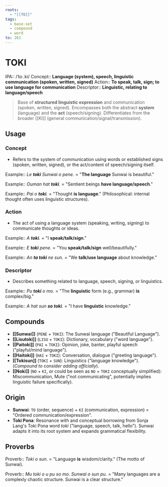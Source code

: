 ```yaml
---
roots:
  - "[[TO]]"
tags:
  - base-set
  - compound
  - word
to: 261
---
```


# TOKI

IPA::				/ˈtoː.ki/
Concept::		**Language (system), speech, linguistic communication (spoken, written, signed)**
Action::		**To speak, talk, sign; to use language for communication**
Descriptor::	**Linguistic, relating to language/speech**

> Base of **structured linguistic expression** and communication (spoken, written, signed). Encompasses both the abstract **system** (language) and the **act** (speech/signing). Differentiates from the broader [[KI]] (general communication/signal/transmission).

## Usage

### Concept
*   Refers to the system of communication using words or established signs (spoken, written, signed), or the act/content of speech/signing itself.

Example:: *Le **toki** Sunwai o pene.* = "**The language** Sunwai is beautiful."

Example:: *Ouman hat **toki**.* = "Sentient beings **have language/speech**."

Example:: *Pai o **toki**.* = "Thought **is language**." (Philosophical: internal thought often uses linguistic structures).

### Action
*   The act of using a language system (speaking, writing, signing) to communicate thoughts or ideas.

Example:: *A **toki**.* = "I **speak/talk/sign**."

Example:: *E **toki** pene.* = "You **speak/talk/sign** well/beautifully."

Example:: *An **ta toki** ne sun.* = "We **talk/use language** about knowledge." 

### Descriptor
*   Describes something related to language, speech, signing, or linguistics.

Example:: *Pu **toki** o mo.* = "The **linguistic** form (e.g., grammar) **is** complex/big."

Example:: *A hat sun **so toki**.* = "I have **linguistic** knowledge."

## Compounds
-   **[[Sunwai]]** (`PENE` + `TOKI`): The Sunwai language ("Beautiful Language").
-   **[[Lisutoki]]** (`LISU` + `TOKI`): Dictionary, vocabulary ("word language").
-   **[[Paitoki]]** (`PAI` + `TOKI`): Opinion, joke, banter, playful speech ("playful/mind language").
-   **[[Haitoki]]** (`HAI` + `TOKI`): Conversation, dialogue ("greeting language").
-   **[[Tokisun]]** (`TOKI` + `SUN`): Linguistics ("language knowledge"). (*Compound to consider adding officially*).
-   **[[Noki]]** (`NO` + `KI`, or could be seen as `NO` + `TOKI` conceptually simplified): Miscommunication, Mute ("not communicating", potentially implies linguistic failure specifically).

## Origin
-   **Sunwai**: `TO` (order, sequence) + `KI` (communication, expression) = "Ordered communication/expression".
-   **Toki Pona**: Resonance with and conceptual borrowing from Sonja Lang's Toki Pona word _toki_ ("language, speech, talk, hello"). Sunwai adapts it into its root system and expands grammatical flexibility.

## Proverbs

Proverb:: *Toki o sun.* = "Language **is** wisdom/clarity." (The motto of Sunwai).

Proverb:: *Mu toki o u pu so mo. Sunwai o sun pu.* = "Many languages are a complexly chaotic structure. Sunwai is a clear structure."
